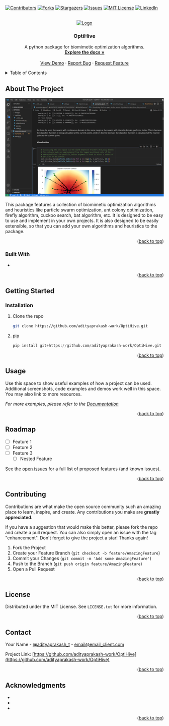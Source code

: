 <!-- Improved compatibility of back to top link: See: https://github.com/othneildrew/Best-README-Template/pull/73 -->
<a name="readme-top"></a>

<!-- PROJECT SHIELDS -->
<!--
*** I'm using markdown "reference style" links for readability.
*** Reference links are enclosed in brackets [ ] instead of parentheses ( ).
*** See the bottom of this document for the declaration of the reference variables
*** for contributors-url, forks-url, etc. This is an optional, concise syntax you may use.
*** https://www.markdownguide.org/basic-syntax/#reference-style-links
-->
[![Contributors][contributors-shield]][contributors-url]
[![Forks][forks-shield]][forks-url]
[![Stargazers][stars-shield]][stars-url]
[![Issues][issues-shield]][issues-url]
[![MIT License][license-shield]][license-url]
[![LinkedIn][linkedin-shield]][linkedin-url]



<!-- PROJECT LOGO -->
<br />
<div align="center">
  <a href="https://github.com/adityaprakash-work/OptiHive">
    <img src="images/optihive_main.logo.png" alt="Logo" width="80" height="80">
  </a>

<h3 align="center">OptiHive</h3>

  <p align="center">
    A python package for biomimetic optimization algorithms.
    <br />
    <a href="https://github.com/adityaprakash-work/OptiHive"><strong>Explore the docs »</strong></a>
    <br />
    <br />
    <a href="https://github.com/adityaprakash-work/OptiHive">View Demo</a>
    ·
    <a href="https://github.com/adityaprakash-work/OptiHive/issues">Report Bug</a>
    ·
    <a href="https://github.com/adityaprakash-work/OptiHive/issues">Request Feature</a>
  </p>
</div>



<!-- TABLE OF CONTENTS -->
<details>
  <summary>Table of Contents</summary>
  <ol>
    <li>
      <a href="#about-the-project">About The Project</a>
      <ul>
        <li><a href="#built-with">Built With</a></li>
      </ul>
    </li>
    <li>
      <a href="#getting-started">Getting Started</a>
      <ul>
        <li><a href="#prerequisites">Prerequisites</a></li>
        <li><a href="#installation">Installation</a></li>
      </ul>
    </li>
    <li><a href="#usage">Usage</a></li>
    <li><a href="#roadmap">Roadmap</a></li>
    <li><a href="#contributing">Contributing</a></li>
    <li><a href="#license">License</a></li>
    <li><a href="#contact">Contact</a></li>
    <li><a href="#acknowledgments">Acknowledgments</a></li>
  </ol>
</details>



<!-- ABOUT THE PROJECT -->
## About The Project

[![Product Name Screen Shot][product-screenshot]](product_screenshot)

This package features a collection of biomimetic optimization algorithms and heuristics like particle swarm optimization, ant colony optimization, firefly algorithm, cuckoo search, bat algorithm, etc. It is designed to be easy to use and implement in your own projects. It is also designed to be easily extensible, so that you can add your own algorithms and heuristics to the package.

<p align="right">(<a href="#readme-top">back to top</a>)</p>



### Built With

* 


<p align="right">(<a href="#readme-top">back to top</a>)</p>



<!-- GETTING STARTED -->
## Getting Started
### Installation

1. Clone the repo
   ```sh
   git clone https://github.com/adityaprakash-work/OptiHive.git
   ```
2. pip 
   ```python
   pip install git+https://github.com/adityaprakash-work/OptiHive.git
   ```

<p align="right">(<a href="#readme-top">back to top</a>)</p>



<!-- USAGE EXAMPLES -->
## Usage

Use this space to show useful examples of how a project can be used. Additional screenshots, code examples and demos work well in this space. You may also link to more resources.

_For more examples, please refer to the [Documentation](https://example.com)_

<p align="right">(<a href="#readme-top">back to top</a>)</p>



<!-- ROADMAP -->
## Roadmap

- [ ] Feature 1
- [ ] Feature 2
- [ ] Feature 3
    - [ ] Nested Feature

See the [open issues](https://github.com/adityaprakash-work/OptiHive/issues) for a full list of proposed features (and known issues).

<p align="right">(<a href="#readme-top">back to top</a>)</p>



<!-- CONTRIBUTING -->
## Contributing

Contributions are what make the open source community such an amazing place to learn, inspire, and create. Any contributions you make are **greatly appreciated**.

If you have a suggestion that would make this better, please fork the repo and create a pull request. You can also simply open an issue with the tag "enhancement".
Don't forget to give the project a star! Thanks again!

1. Fork the Project
2. Create your Feature Branch (`git checkout -b feature/AmazingFeature`)
3. Commit your Changes (`git commit -m 'Add some AmazingFeature'`)
4. Push to the Branch (`git push origin feature/AmazingFeature`)
5. Open a Pull Request

<p align="right">(<a href="#readme-top">back to top</a>)</p>



<!-- LICENSE -->
## License

Distributed under the MIT License. See `LICENSE.txt` for more information.

<p align="right">(<a href="#readme-top">back to top</a>)</p>



<!-- CONTACT -->
## Contact

Your Name - [@adityaprakash_t](https://twitter.com/twitter_handle) - email@email_client.com

Project Link: [https://github.com/adityaprakash-work/OptiHive](https://github.com/adityaprakash-work/OptiHive)

<p align="right">(<a href="#readme-top">back to top</a>)</p>



<!-- ACKNOWLEDGMENTS -->
## Acknowledgments

* []()
* []()
* []()

<p align="right">(<a href="#readme-top">back to top</a>)</p>



<!-- MARKDOWN LINKS & IMAGES -->
<!-- https://www.markdownguide.org/basic-syntax/#reference-style-links -->
[contributors-shield]: https://img.shields.io/github/contributors/adityaprakash-work/OptiHive.svg?style=for-the-badge
[contributors-url]: https://github.com/adityaprakash-work/OptiHive/graphs/contributors
[forks-shield]: https://img.shields.io/github/forks/adityaprakash-work/OptiHive.svg?style=for-the-badge
[forks-url]: https://github.com/adityaprakash-work/OptiHive/network/members
[stars-shield]: https://img.shields.io/github/stars/adityaprakash-work/OptiHive.svg?style=for-the-badge
[stars-url]: https://github.com/adityaprakash-work/OptiHive/stargazers
[issues-shield]: https://img.shields.io/github/issues/adityaprakash-work/OptiHive.svg?style=for-the-badge
[issues-url]: https://github.com/adityaprakash-work/OptiHive/issues
[license-shield]: https://img.shields.io/github/license/adityaprakash-work/OptiHive.svg?style=for-the-badge
[license-url]: https://github.com/adityaprakash-work/OptiHive/blob/main/LICENSE
[linkedin-shield]: https://img.shields.io/badge/-LinkedIn-black.svg?style=for-the-badge&logo=linkedin&colorB=555
[linkedin-url]: https://linkedin.com/in/aditya-prakash-work
[product-screenshot]: images/window_screenshot.png
